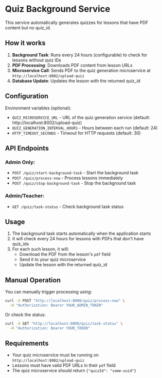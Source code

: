 # Quiz Background Service

This service automatically generates quizzes for lessons that have PDF content but no quiz_id.

## How it works

1. **Background Task**: Runs every 24 hours (configurable) to check for lessons without quiz IDs
2. **PDF Processing**: Downloads PDF content from lesson URLs
3. **Microservice Call**: Sends PDF to the quiz generation microservice at `http://localhost:8002/upload-quiz`
4. **Database Update**: Updates the lesson with the returned quiz_id

## Configuration

Environment variables (optional):

- `QUIZ_MICROSERVICE_URL` - URL of the quiz generation service (default: http://localhost:8002/upload-quiz)
- `QUIZ_GENERATION_INTERVAL_HOURS` - Hours between each run (default: 24)
- `HTTP_TIMEOUT_SECONDS` - Timeout for HTTP requests (default: 30)

## API Endpoints

### Admin Only:

- `POST /quiz/start-background-task` - Start the background task
- `POST /quiz/process-now` - Process lessons immediately
- `POST /quiz/stop-background-task` - Stop the background task

### Admin/Teacher:

- `GET /quiz/task-status` - Check background task status

## Usage

1. The background task starts automatically when the application starts
2. It will check every 24 hours for lessons with PDFs that don't have quiz_ids
3. For each such lesson, it will:
   - Download the PDF from the lesson's `pdf` field
   - Send it to your quiz microservice
   - Update the lesson with the returned quiz_id

## Manual Operation

You can manually trigger processing using:

```bash
curl -X POST "http://localhost:8000/quiz/process-now" \
  -H "Authorization: Bearer YOUR_ADMIN_TOKEN"
```

Or check the status:

```bash
curl -X GET "http://localhost:8000/quiz/task-status" \
  -H "Authorization: Bearer YOUR_TOKEN"
```

## Requirements

- Your quiz microservice must be running on `http://localhost:8002/upload-quiz`
- Lessons must have valid PDF URLs in their `pdf` field
- The quiz microservice should return `{"quizId": "some-uuid"}`

